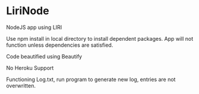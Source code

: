 # LiriNode
NodeJS app using LIRI

Use npm install in local directory to install dependent packages. App will not function unless dependencies are satisfied. 

Code beautified using Beautify

No Heroku Support

Functioning Log.txt, run program to generate new log, entries are not overwritten. 